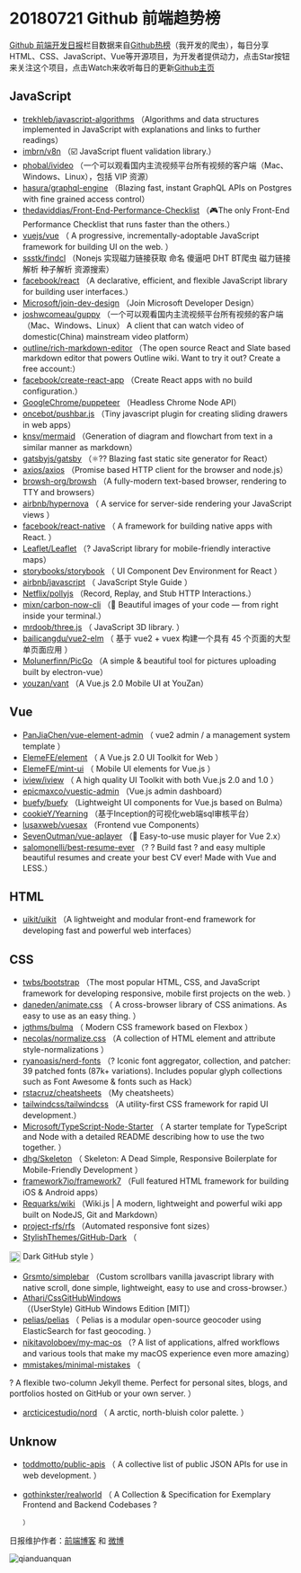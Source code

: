# 20180721 Github 前端趋势榜

[Github 前端开发日报](http://caibaojian.com/c/news)栏目数据来自[Github热榜](http://news.caibaojian.com/)（我开发的爬虫），每日分享HTML、CSS、JavaScript、Vue等开源项目，为开发者提供动力，点击Star按钮来关注这个项目，点击Watch来收听每日的更新[Github主页](https://github.com/kujian/githubTrending)
## JavaScript

* [trekhleb/javascript-algorithms](https://github.com/trekhleb/javascript-algorithms) （Algorithms and data structures implemented in JavaScript with explanations and links to further readings）
* [imbrn/v8n](https://github.com/imbrn/v8n) （☑️ JavaScript fluent validation library.）
* [phobal/ivideo](https://github.com/phobal/ivideo) （一个可以观看国内主流视频平台所有视频的客户端（Mac、Windows、Linux），包括 VIP 资源）
* [hasura/graphql-engine](https://github.com/hasura/graphql-engine) （Blazing fast, instant GraphQL APIs on Postgres with fine grained access control）
* [thedaviddias/Front-End-Performance-Checklist](https://github.com/thedaviddias/Front-End-Performance-Checklist) （🎮The only Front-End Performance Checklist that runs faster than the others.）
* [vuejs/vue](https://github.com/vuejs/vue) （
        A progressive, incrementally-adoptable JavaScript framework for building UI on the web.
      ）
* [ssstk/findcl](https://github.com/ssstk/findcl) （Nonejs 实现磁力链接获取 命名 傻逼吧 DHT BT爬虫 磁力链接解析 种子解析 资源搜索）
* [facebook/react](https://github.com/facebook/react) （A declarative, efficient, and flexible JavaScript library for building user interfaces.）
* [Microsoft/join-dev-design](https://github.com/Microsoft/join-dev-design) （Join Microsoft Developer Design）
* [joshwcomeau/guppy](https://github.com/joshwcomeau/guppy) （一个可以观看国内主流视频平台所有视频的客户端（Mac、Windows、Linux） A client that can watch video of domestic(China) mainstream video platform）
* [outline/rich-markdown-editor](https://github.com/outline/rich-markdown-editor) （The open source React and Slate based markdown editor that powers Outline wiki. Want to try it out? Create a free account:）
* [facebook/create-react-app](https://github.com/facebook/create-react-app) （Create React apps with no build configuration.）
* [GoogleChrome/puppeteer](https://github.com/GoogleChrome/puppeteer) （Headless Chrome Node API）
* [oncebot/pushbar.js](https://github.com/oncebot/pushbar.js) （Tiny javascript plugin for creating sliding drawers in web apps）
* [knsv/mermaid](https://github.com/knsv/mermaid) （Generation of diagram and flowchart from text in a similar manner as markdown）
* [gatsbyjs/gatsby](https://github.com/gatsbyjs/gatsby) （⚛️?? Blazing fast static site generator for React）
* [axios/axios](https://github.com/axios/axios) （Promise based HTTP client for the browser and node.js）
* [browsh-org/browsh](https://github.com/browsh-org/browsh) （A fully-modern text-based browser, rendering to TTY and browsers）
* [airbnb/hypernova](https://github.com/airbnb/hypernova) （
        A service for server-side rendering your JavaScript views
      ）
* [facebook/react-native](https://github.com/facebook/react) （
        A framework for building native apps with React.
      ）
* [Leaflet/Leaflet](https://github.com/Leaflet/Leaflet) （? JavaScript library for mobile-friendly interactive maps）
* [storybooks/storybook](https://github.com/storybooks/storybook) （
        UI Component Dev Environment for React
      ）
* [airbnb/javascript](https://github.com/airbnb/javascript) （
        JavaScript Style Guide
      ）
* [Netflix/pollyjs](https://github.com/Netflix/pollyjs) （Record, Replay, and Stub HTTP Interactions.）
* [mixn/carbon-now-cli](https://github.com/mixn/carbon-now-cli) （🎨 Beautiful images of your code — from right inside your terminal.）
* [mrdoob/three.js](https://github.com/mrdoob/three.js) （
        JavaScript 3D library.
      ）
* [bailicangdu/vue2-elm](https://github.com/bailicangdu/vue2-elm) （
        基于 vue2 + vuex 构建一个具有 45 个页面的大型单页面应用
      ）
* [Molunerfinn/PicGo](https://github.com/Molunerfinn/PicGo) （A simple &amp; beautiful tool for pictures uploading built by electron-vue）
* [youzan/vant](https://github.com/youzan/vant) （A Vue.js 2.0 Mobile UI at YouZan）

## Vue

* [PanJiaChen/vue-element-admin](https://github.com/PanJiaChen/vue-element-admin) （
        vue2 admin / a management system template
      ）
* [ElemeFE/element](https://github.com/ElemeFE/element) （
        A Vue.js 2.0 UI Toolkit for Web
      ）
* [ElemeFE/mint-ui](https://github.com/ElemeFE/mint-ui) （
        Mobile UI elements for Vue.js
      ）
* [iview/iview](https://github.com/iview/iview) （
        A high quality UI Toolkit with both Vue.js 2.0 and 1.0
      ）
* [epicmaxco/vuestic-admin](https://github.com/epicmaxco/vuestic-admin) （Vue.js admin dashboard）
* [buefy/buefy](https://github.com/buefy/buefy) （Lightweight UI components for Vue.js based on Bulma）
* [cookieY/Yearning](https://github.com/cookieY/Yearning) （基于Inception的可视化web端sql审核平台）
* [lusaxweb/vuesax](https://github.com/lusaxweb/vuesax) （Frontend vue Components）
* [SevenOutman/vue-aplayer](https://github.com/SevenOutman/vue-aplayer) （🍰 Easy-to-use music player for Vue 2.x）
* [salomonelli/best-resume-ever](https://github.com/salomonelli/best-resume-ever) （? ? Build fast ? and easy multiple beautiful resumes and create your best CV ever! Made with Vue and LESS.）

## HTML

* [uikit/uikit](https://github.com/uikit/uikit) （A lightweight and modular front-end framework for developing fast and powerful web interfaces）

## CSS

* [twbs/bootstrap](https://github.com/twbs/bootstrap) （The most popular HTML, CSS, and JavaScript framework for developing responsive, mobile first projects on the web.
      ）
* [daneden/animate.css](https://github.com/daneden/animate.css) （
        A cross-browser library of CSS animations. As easy to use as an easy thing.
      ）
* [jgthms/bulma](https://github.com/jgthms/bulma) （
        Modern CSS framework based on Flexbox
      ）
* [necolas/normalize.css](https://github.com/necolas/normalize.css) （A collection of HTML element and attribute style-normalizations
      ）
* [ryanoasis/nerd-fonts](https://github.com/ryanoasis/nerd-fonts) （? Iconic font aggregator, collection, and patcher: 39 patched fonts (87k+ variations). Includes popular glyph collections such as Font Awesome &amp; fonts such as Hack）
* [rstacruz/cheatsheets](https://github.com/rstacruz/cheatsheets) （My cheatsheets）
* [tailwindcss/tailwindcss](https://github.com/tailwindcss/tailwindcss) （A utility-first CSS framework for rapid UI development.）
* [Microsoft/TypeScript-Node-Starter](https://github.com/Microsoft/TypeScript-Node-Starter) （
        A starter template for TypeScript and Node with a detailed README describing how to use the two together.
      ）
* [dhg/Skeleton](https://github.com/dhg/Skeleton) （
        Skeleton: A Dead Simple, Responsive Boilerplate for Mobile-Friendly Development
      ）
* [framework7io/framework7](https://github.com/framework7io/framework7) （Full featured HTML framework for building iOS &amp; Android apps）
* [Requarks/wiki](https://github.com/Requarks/wiki) （Wiki.js | A modern, lightweight and powerful wiki app built on NodeJS, Git and Markdown）
* [project-rfs/rfs](https://github.com/project-rfs/rfs) （Automated responsive font sizes）
* [StylishThemes/GitHub-Dark](https://github.com/StylishThemes/GitHub-Dark) （
        
<img class="emoji" title=":octocat:" alt=":octocat:" src="https://assets-cdn.github.com/images/icons/emoji/octocat.png" height="20" width="20" align="absmiddle"> Dark GitHub style
      ）
* [Grsmto/simplebar](https://github.com/Grsmto/simplebar) （Custom scrollbars vanilla javascript library with native scroll, done simple, lightweight, easy to use and cross-browser.）
* [Athari/CssGitHubWindows](https://github.com/Athari/CssGitHubWindows) （(UserStyle) GitHub Windows Edition [MIT]）
* [pelias/pelias](https://github.com/pelias/pelias) （
        Pelias is a modular open-source geocoder using ElasticSearch for fast geocoding. 
      ）
* [nikitavoloboev/my-mac-os](https://github.com/nikitavoloboev/my-mac-os) （? A list of applications, alfred workflows and various tools that make my macOS experience even more amazing）
* [mmistakes/minimal-mistakes](https://github.com/mmistakes/minimal-mistakes) （
        
? A flexible two-column Jekyll theme. Perfect for personal sites, blogs, and portfolios hosted on GitHub or your own server.
      ）
* [arcticicestudio/nord](https://github.com/arcticicestudio/nord) （
        A arctic, north-bluish color palette.
      ）

## Unknow

* [toddmotto/public-apis](https://github.com/toddmotto/public-apis) （
        A collective list of public JSON APIs for use in web development.
      ）
* [gothinkster/realworld](https://github.com/gothinkster/realworld) （
        A Collection &amp; Specification for Exemplary Frontend and Backend Codebases ?

      ）


日报维护作者：[前端博客](http://caibaojian.com/) 和 [微博](http://caibaojian.com/go/weibo)

![qianduanquan](https://user-images.githubusercontent.com/3055447/38468989-651132ac-3b80-11e8-8e6b-15122322a9d7.png)